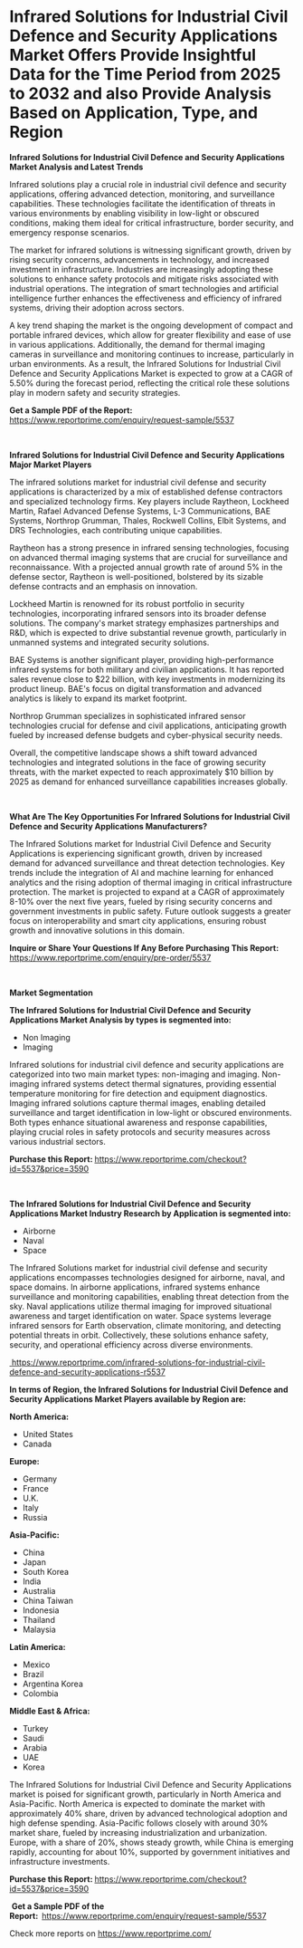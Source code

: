 <p><h1>Infrared Solutions for Industrial Civil Defence and Security Applications Market Offers Provide Insightful Data for the Time Period from 2025 to 2032 and also Provide Analysis Based on Application, Type, and Region</h1></p><p><strong>Infrared Solutions for Industrial Civil Defence and Security Applications Market Analysis and Latest Trends</strong></p>
<p><p>Infrared solutions play a crucial role in industrial civil defence and security applications, offering advanced detection, monitoring, and surveillance capabilities. These technologies facilitate the identification of threats in various environments by enabling visibility in low-light or obscured conditions, making them ideal for critical infrastructure, border security, and emergency response scenarios. </p><p>The market for infrared solutions is witnessing significant growth, driven by rising security concerns, advancements in technology, and increased investment in infrastructure. Industries are increasingly adopting these solutions to enhance safety protocols and mitigate risks associated with industrial operations. The integration of smart technologies and artificial intelligence further enhances the effectiveness and efficiency of infrared systems, driving their adoption across sectors.</p><p>A key trend shaping the market is the ongoing development of compact and portable infrared devices, which allow for greater flexibility and ease of use in various applications. Additionally, the demand for thermal imaging cameras in surveillance and monitoring continues to increase, particularly in urban environments. As a result, the Infrared Solutions for Industrial Civil Defence and Security Applications Market is expected to grow at a CAGR of 5.50% during the forecast period, reflecting the critical role these solutions play in modern safety and security strategies.</p></p>
<p><strong>Get a Sample PDF of the Report:&nbsp;</strong> <a href="https://www.reportprime.com/enquiry/request-sample/5537?utm_campaign=3563&utm_medium=2&utm_source=Github&utm_content=ia&utm_term=19032025&utm_id=infrared-solutions-for-industrial-civil-defence-and-security-applications">https://www.reportprime.com/enquiry/request-sample/5537</a></p>
<p>&nbsp;</p>
<p><strong>Infrared Solutions for Industrial Civil Defence and Security Applications Major Market Players</strong></p>
<p><p>The infrared solutions market for industrial civil defense and security applications is characterized by a mix of established defense contractors and specialized technology firms. Key players include Raytheon, Lockheed Martin, Rafael Advanced Defense Systems, L-3 Communications, BAE Systems, Northrop Grumman, Thales, Rockwell Collins, Elbit Systems, and DRS Technologies, each contributing unique capabilities.</p><p>Raytheon has a strong presence in infrared sensing technologies, focusing on advanced thermal imaging systems that are crucial for surveillance and reconnaissance. With a projected annual growth rate of around 5% in the defense sector, Raytheon is well-positioned, bolstered by its sizable defense contracts and an emphasis on innovation.</p><p>Lockheed Martin is renowned for its robust portfolio in security technologies, incorporating infrared sensors into its broader defense solutions. The company's market strategy emphasizes partnerships and R&D, which is expected to drive substantial revenue growth, particularly in unmanned systems and integrated security solutions.</p><p>BAE Systems is another significant player, providing high-performance infrared systems for both military and civilian applications. It has reported sales revenue close to $22 billion, with key investments in modernizing its product lineup. BAE's focus on digital transformation and advanced analytics is likely to expand its market footprint.</p><p>Northrop Grumman specializes in sophisticated infrared sensor technologies crucial for defense and civil applications, anticipating growth fueled by increased defense budgets and cyber-physical security needs. </p><p>Overall, the competitive landscape shows a shift toward advanced technologies and integrated solutions in the face of growing security threats, with the market expected to reach approximately $10 billion by 2025 as demand for enhanced surveillance capabilities increases globally.</p></p>
<p>&nbsp;</p>
<p><strong>What Are The Key Opportunities For Infrared Solutions for Industrial Civil Defence and Security Applications Manufacturers?</strong></p>
<p><p>The Infrared Solutions market for Industrial Civil Defence and Security Applications is experiencing significant growth, driven by increased demand for advanced surveillance and threat detection technologies. Key trends include the integration of AI and machine learning for enhanced analytics and the rising adoption of thermal imaging in critical infrastructure protection. The market is projected to expand at a CAGR of approximately 8-10% over the next five years, fueled by rising security concerns and government investments in public safety. Future outlook suggests a greater focus on interoperability and smart city applications, ensuring robust growth and innovative solutions in this domain.</p></p>
<p><strong>Inquire or Share Your Questions If Any Before Purchasing This Report:</strong> <a href="https://www.reportprime.com/enquiry/pre-order/5537?utm_campaign=3563&utm_medium=2&utm_source=Github&utm_content=ia&utm_term=19032025&utm_id=infrared-solutions-for-industrial-civil-defence-and-security-applications">https://www.reportprime.com/enquiry/pre-order/5537</a></p>
<p>&nbsp;</p>
<p><strong>Market Segmentation</strong></p>
<p><strong>The Infrared Solutions for Industrial Civil Defence and Security Applications Market Analysis by types is segmented into:</strong></p>
<p><ul><li>Non Imaging</li><li>Imaging</li></ul></p>
<p><p>Infrared solutions for industrial civil defence and security applications are categorized into two main market types: non-imaging and imaging. Non-imaging infrared systems detect thermal signatures, providing essential temperature monitoring for fire detection and equipment diagnostics. Imaging infrared solutions capture thermal images, enabling detailed surveillance and target identification in low-light or obscured environments. Both types enhance situational awareness and response capabilities, playing crucial roles in safety protocols and security measures across various industrial sectors.</p></p>
<p><strong>Purchase this Report:&nbsp;</strong><a href="https://www.reportprime.com/checkout?id=5537&price=3590&utm_campaign=3563&utm_medium=2&utm_source=Github&utm_content=ia&utm_term=19032025&utm_id=infrared-solutions-for-industrial-civil-defence-and-security-applications">https://www.reportprime.com/checkout?id=5537&price=3590</a></p>
<p>&nbsp;</p>
<p><strong>The Infrared Solutions for Industrial Civil Defence and Security Applications Market Industry Research by Application is segmented into:</strong></p>
<p><ul><li>Airborne</li><li>Naval</li><li>Space</li></ul></p>
<p><p>The Infrared Solutions market for industrial civil defense and security applications encompasses technologies designed for airborne, naval, and space domains. In airborne applications, infrared systems enhance surveillance and monitoring capabilities, enabling threat detection from the sky. Naval applications utilize thermal imaging for improved situational awareness and target identification on water. Space systems leverage infrared sensors for Earth observation, climate monitoring, and detecting potential threats in orbit. Collectively, these solutions enhance safety, security, and operational efficiency across diverse environments.</p></p>
<p><a href="https://www.reportprime.com/infrared-solutions-for-industrial-civil-defence-and-security-applications-r5537?utm_campaign=3563&utm_medium=2&utm_source=Github&utm_content=ia&utm_term=19032025&utm_id=infrared-solutions-for-industrial-civil-defence-and-security-applications">&nbsp;https://www.reportprime.com/infrared-solutions-for-industrial-civil-defence-and-security-applications-r5537</a></p>
<p><strong>In terms of Region, the Infrared Solutions for Industrial Civil Defence and Security Applications Market Players available by Region are:</strong></p>
<p>
    <p> <strong> North America: </strong>
        <ul>
            <li>United States</li>
            <li>Canada</li>
        </ul>
        </p> 
    <p> <strong> Europe: </strong>
        <ul>
            <li>Germany</li>
            <li>France</li>
            <li>U.K.</li>
            <li>Italy</li>
            <li>Russia</li>
        </ul>
        </p> 
    <p> <strong> Asia-Pacific: </strong>
        <ul>
            <li>China</li>
            <li>Japan</li>
            <li>South Korea</li>
            <li>India</li>
            <li>Australia</li>
            <li>China Taiwan</li>
            <li>Indonesia</li>
            <li>Thailand</li>
            <li>Malaysia</li>
        </ul>
        </p> 
    <p> <strong> Latin America: </strong>
        <ul>
            <li>Mexico</li>
            <li>Brazil</li>
            <li>Argentina Korea</li>
            <li>Colombia</li>
        </ul>
        </p> 
    <p> <strong> Middle East & Africa: </strong>
        <ul>
            <li>Turkey</li>
            <li>Saudi</li>
            <li>Arabia</li>
            <li>UAE</li>
            <li>Korea</li>
        </ul>
    </p>
    </p>
<p><p>The Infrared Solutions for Industrial Civil Defence and Security Applications market is poised for significant growth, particularly in North America and Asia-Pacific. North America is expected to dominate the market with approximately 40% share, driven by advanced technological adoption and high defense spending. Asia-Pacific follows closely with around 30% market share, fueled by increasing industrialization and urbanization. Europe, with a share of 20%, shows steady growth, while China is emerging rapidly, accounting for about 10%, supported by government initiatives and infrastructure investments.</p></p>
<p><strong>Purchase this Report: </strong><a href="https://www.reportprime.com/checkout?id=5537&price=3590&utm_campaign=3563&utm_medium=2&utm_source=Github&utm_content=ia&utm_term=19032025&utm_id=infrared-solutions-for-industrial-civil-defence-and-security-applications">https://www.reportprime.com/checkout?id=5537&price=3590</a></p>
<p>&nbsp;<strong>Get a Sample PDF of the Report:&nbsp;&nbsp;</strong><a href="https://www.reportprime.com/enquiry/request-sample/5537?utm_campaign=3563&utm_medium=2&utm_source=Github&utm_content=ia&utm_term=19032025&utm_id=infrared-solutions-for-industrial-civil-defence-and-security-applications">https://www.reportprime.com/enquiry/request-sample/5537</a></p>
<p><strong></strong></p>
<p>Check more reports on <a href="https://www.reportprime.com/?utm_campaign=3563&utm_medium=2&utm_source=Github&utm_content=ia&utm_term=19032025&utm_id=infrared-solutions-for-industrial-civil-defence-and-security-applications">https://www.reportprime.com/</a></p>